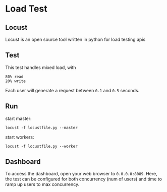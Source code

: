 # Load Test


## Locust

Locust is an open source tool written in python for load testing apis


## Test

This test handles mixed load, with
```
80% read
20% write
```

Each user will generate a request between `0.1` and `0.5` seconds. 


## Run

start master:
```
locust -f locustfile.py --master
```

start workers:
```
locust -f locustfile.py --worker
```


## Dashboard

To access the dashboard, open your web browser to `0.0.0.0:8089`. Here, the test can be configured for both concurrency (num of users) and time to ramp up users to max concurrency.